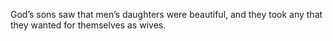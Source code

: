 God’s sons saw that men’s daughters were beautiful, and they took any that they wanted for themselves as wives.